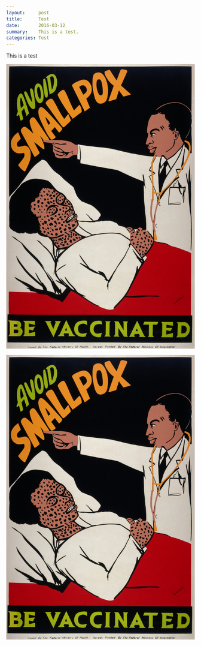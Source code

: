 ```yaml
---
layout:     post
title:      Test
date:       2016-03-12
summary:    This is a test.
categories: Test
---
```

  This is a test
  
  <img src="https://github.com/agonyantibodies/agonyantibodies.github.io/blob/master/images/Vaccines%20through%20history.JPG/" />
 
![Vaccine](https://github.com/agonyantibodies/agonyantibodies.github.io/blob/master/images/Vaccines%20through%20history.jpg/)
